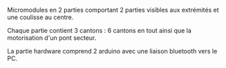 Micromodules en 2 parties comportant 2 parties visibles aux extrémités et une coulisse au centre.

Chaque partie contient 3 cantons : 6 cantons en tout ainsi que la motorisation d'un pont secteur.

La partie hardware comprend 2 arduino avec une liaison bluetooth vers le PC.
